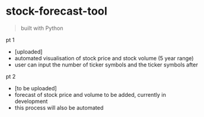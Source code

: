 # stock-forecast-tool

> built with Python

pt 1 

- [uploaded]
- automated visualisation of stock price and stock volume (5 year range)
- user can input the number of ticker symbols and the ticker symbols after 

pt 2

- [to be uploaded]
- forecast of stock price and volume to be added, currently in development
- this process will also be automated
